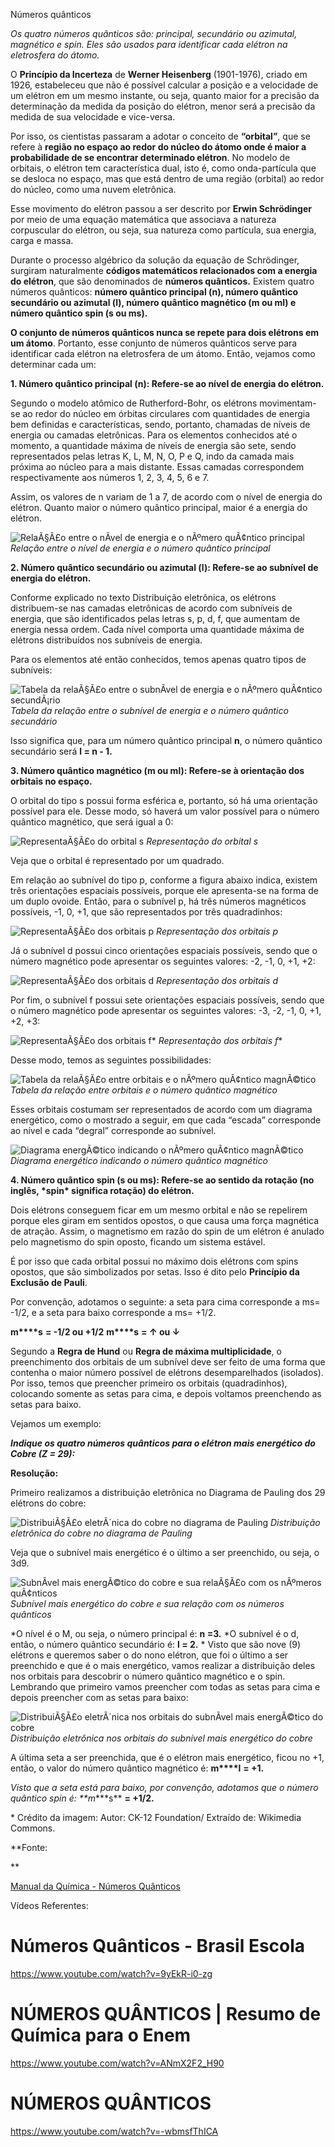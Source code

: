 Números quânticos

*Os quatro números quânticos são: principal, secundário ou azimutal, magnético e spin. Eles são usados para identificar cada elétron na eletrosfera do átomo.*



O **Princípio da Incerteza** de **Werner Heisenberg** (1901-1976), criado em 1926, estabeleceu que não é possível calcular a posição e a velocidade de um elétron em um mesmo instante, ou seja, quanto maior for a precisão da determinação da medida da posição do elétron, menor será a precisão da medida de sua velocidade e vice-versa.

Por isso, os cientistas passaram a adotar o conceito de **“orbital”**, que se refere à **região no espaço ao redor do núcleo do átomo onde é maior a probabilidade de se encontrar determinado elétron**. No modelo de orbitais, o elétron tem característica dual, isto é, como onda-partícula que se desloca no espaço, mas que está dentro de uma região (orbital) ao redor do núcleo, como uma nuvem eletrônica.

Esse movimento do elétron passou a ser descrito por **Erwin Schrödinger** por meio de uma equação matemática que associava a natureza corpuscular do elétron, ou seja, sua natureza como partícula, sua energia, carga e massa.

Durante o processo algébrico da solução da equação de Schrödinger, surgiram naturalmente **códigos matemáticos relacionados com a energia do elétron**, que são denominados de **números quânticos.** Existem quatro números quânticos: **número quântico principal (n), número quântico secundário ou azimutal (l), número quântico magnético (m ou m****l****) e número quântico spin (s ou m****s****).**

**O conjunto de números quânticos nunca se repete para dois elétrons em um átomo**. Portanto, esse conjunto de números quânticos serve para identificar cada elétron na eletrosfera de um átomo. Então, vejamos como determinar cada um:

**1. Número quântico principal (n): Refere-se ao nível de energia do elétron.**

Segundo o modelo atômico de Rutherford-Bohr, os elétrons movimentam-se ao redor do núcleo em órbitas circulares com quantidades de energia bem definidas e características, sendo, portanto, chamadas de níveis de energia ou camadas eletrônicas. Para os elementos conhecidos até o momento, a quantidade máxima de níveis de energia são sete, sendo representados pelas letras K, L, M, N, O, P e Q, indo da camada mais próxima ao núcleo para a mais distante. Essas camadas correspondem respectivamente aos números 1, 2, 3, 4, 5, 6 e 7.

Assim, os valores de n variam de 1 a 7, de acordo com o nível de energia do elétron. Quanto maior o número quântico principal, maior é a energia do elétron.

![RelaÃ§Ã£o entre o nÃ­vel de energia e o nÃºmero quÃ¢ntico principal](https://static.planejativo.com/uploads/novas/af1ed251b8e592ad4859fdda8427e8d6.jpg)
*Relação entre o nível de energia e o número quântico principal*

**2. Número quântico secundário ou azimutal (l): Refere-se ao subnível de energia do elétron.**

Conforme explicado no texto Distribuição eletrônica, os elétrons distribuem-se nas camadas eletrônicas de acordo com subníveis de energia, que são identificados pelas letras s, p, d, f, que aumentam de energia nessa ordem. Cada nível comporta uma quantidade máxima de elétrons distribuídos nos subníveis de energia.

Para os elementos até então conhecidos, temos apenas quatro tipos de subníveis:

![Tabela da relaÃ§Ã£o entre o subnÃ­vel de energia e o nÃºmero quÃ¢ntico secundÃ¡rio](https://static.planejativo.com/uploads/novas/eda7961afe3527137df40bd341022906.jpg)
*Tabela da relação entre o subnível de energia e o número quântico secundário*

Isso significa que, para um número quântico principal **n**, o número quântico secundário será **l = n - 1.**

**3. Número quântico magnético (m ou m****l****): Refere-se à orientação dos orbitais no espaço.**

O orbital do tipo s possui forma esférica e, portanto, só há uma orientação possível para ele. Desse modo, só haverá um valor possível para o número quântico magnético, que será igual a 0:

![RepresentaÃ§Ã£o do orbital s](https://static.planejativo.com/uploads/novas/82d1df5301171b8c668183ab21910093.jpg)
*Representação do orbital s*

Veja que o orbital é representado por um quadrado.

Em relação ao subnível do tipo p, conforme a figura abaixo indica, existem três orientações espaciais possíveis, porque ele apresenta-se na forma de um duplo ovoide. Então, para o subnível p, há três números magnéticos possíveis, -1, 0, +1, que são representados por três quadradinhos:

![RepresentaÃ§Ã£o dos orbitais p](https://static.planejativo.com/uploads/novas/d2481d4c44b05afcfdaeec7d2db6d2e0.jpg)
*Representação dos orbitais p*

Já o subnível d possui cinco orientações espaciais possíveis, sendo que o número magnético pode apresentar os seguintes valores: -2, -1, 0, +1, +2:

![RepresentaÃ§Ã£o dos orbitais d](https://static.planejativo.com/uploads/novas/0e7d14d2e23d570beb87e7feaff9f249.jpg)
*Representação dos orbitais d*

Por fim, o subnível f possui sete orientações espaciais possíveis, sendo que o número magnético pode apresentar os seguintes valores: -3, -2, -1, 0, +1, +2, +3:

![RepresentaÃ§Ã£o dos orbitais f*](https://static.planejativo.com/uploads/novas/666b296fdf860331d75463908ac0ae4e.jpg)
*Representação dos orbitais f**

Desse modo, temos as seguintes possibilidades:

![Tabela da relaÃ§Ã£o entre orbitais e o nÃºmero quÃ¢ntico magnÃ©tico](https://static.planejativo.com/uploads/novas/be6044f7f42d7b1a38221d29a131a82b.jpg)
*Tabela da relação entre orbitais e o número quântico magnético*

Esses orbitais costumam ser representados de acordo com um diagrama energético, como o mostrado a seguir, em que cada “escada” corresponde ao nível e cada “degral” corresponde ao subnível.

![Diagrama energÃ©tico indicando o nÃºmero quÃ¢ntico magnÃ©tico](https://static.planejativo.com/uploads/novas/276542b31fef53fd2c1a77ebf5f99d99.jpg)
*Diagrama energético indicando o número quântico magnético*

**4. Número quântico spin (s ou ms): Refere-se ao sentido da rotação (no inglês, \*spin\* significa rotação) do elétron.**

Dois elétrons conseguem ficar em um mesmo orbital e não se repelirem porque eles giram em sentidos opostos, o que causa uma força magnética de atração. Assim, o magnetismo em razão do spin de um elétron é anulado pelo magnetismo do spin oposto, ficando um sistema estável.

É por isso que cada orbital possui no máximo dois elétrons com spins opostos, que são simbolizados por setas. Isso é dito pelo **Princípio da Exclusão de Pauli**.

Por convenção, adotamos o seguinte: a seta para cima corresponde a ms= -1/2, e a seta para baixo corresponde a ms= +1/2.

**m****s** **= -1/2 ou +1/2**
**m****s** **= ↑ ou ↓**

Segundo a **Regra de Hund** ou **Regra de máxima multiplicidade**, o preenchimento dos orbitais de um subnível deve ser feito de uma forma que contenha o maior número possível de elétrons desemparelhados (isolados). Por isso, temos que preencher primeiro os orbitais (quadradinhos), colocando somente as setas para cima, e depois voltamos preenchendo as setas para baixo.

Vejamos um exemplo:

***Indique os quatro números quânticos para o elétron mais energético do Cobre (Z = 29):***

**Resolução:**

Primeiro realizamos a distribuição eletrônica no Diagrama de Pauling dos 29 elétrons do cobre:

![DistribuiÃ§Ã£o eletrÃ´nica do cobre no diagrama de Pauling](https://static.planejativo.com/uploads/novas/b0b2b22803a7636c011a36559163a46a.jpg)
*Distribuição eletrônica do cobre no diagrama de Pauling*

Veja que o subnível mais energético é o último a ser preenchido, ou seja, o 3d9.

![SubnÃ­vel mais energÃ©tico do cobre e sua relaÃ§Ã£o com os nÃºmeros quÃ¢nticos](https://static.planejativo.com/uploads/novas/ebe3abaadc9a437299b5acbcb77d85ca.jpg)
*Subnível mais energético do cobre e sua relação com os números quânticos*

*O nível é o M, ou seja, o número principal é: **n =3.**
*O subnível é o d, então, o número quântico secundário é: **l = 2.**
\* Visto que são nove (9) elétrons e queremos saber o do nono elétron, que foi o último a ser preenchido e que é o mais energético, vamos realizar a distribuição deles nos orbitais para descobrir o número quântico magnético e o spin. Lembrando que primeiro vamos preencher com todas as setas para cima e depois preencher com as setas para baixo:

![DistribuiÃ§Ã£o eletrÃ´nica nos orbitais do subnÃ­vel mais energÃ©tico do cobre](https://static.planejativo.com/uploads/novas/434ac4f758dabe66cf2fe2752f465fb5.jpg)
*Distribuição eletrônica nos orbitais do subnível mais energético do cobre*

A última seta a ser preenchida, que é o elétron mais energético, ficou no +1, então, o valor do número quântico magnético é: **m****l** **= +1.**

*Visto que a seta está para baixo, por convenção, adotamos que o número quântico spin é: **m****s** **= +1/2.**

\* Crédito da imagem: Autor: CK-12 Foundation/ Extraído de: Wikimedia Commons.

**Fonte:

**

[Manual da Química - Números Quânticos](https://www.manualdaquimica.com/quimica-geral/numeros-quanticos.htm)

Vídeos Referentes:

# Números Quânticos - Brasil Escola

https://www.youtube.com/watch?v=9yEkR-i0-zg

# NÚMEROS QUÂNTICOS | Resumo de Química para o Enem

https://www.youtube.com/watch?v=ANmX2F2_H90

# NÚMEROS QUÂNTICOS

https://www.youtube.com/watch?v=-wbmsfThICA